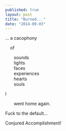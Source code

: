 ```yaml
---
published: true
layout: post
title: "Burned..."
date: "2014-09-03"
---
```


... a cacophony

    of

       sounds  
       lights  
       faces  
       experiences  
       hearts  
       souls

I

       went home again.

Fuck to the default...

Conjured Accomplishment!
